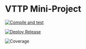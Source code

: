 # VTTP Mini-Project

[![Compile and test](https://github.com/glidingeagle/VTTP_Book_Project/actions/workflows/main.yaml/badge.svg)](https://github.com/glidingeagle/VTTP_Book_Project/actions/workflows/main.yaml)

[![Deploy Release](https://github.com/glidingeagle/VTTP_Book_Project/actions/workflows/deploy.yaml/badge.svg)](https://github.com/glidingeagle/VTTP_Book_Project/actions/workflows/deploy.yaml)

![Coverage](https://vttpminiproj-book.sgp1.digitaloceanspaces.com/coverage/VTTP_Book_Project/jacoco.svg)